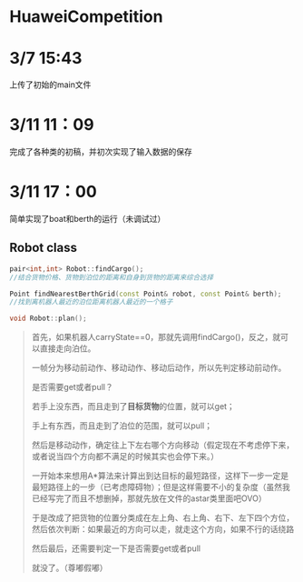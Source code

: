# HuaweiCompetition
# 3/7 15:43  
上传了初始的main文件  
# 3/11 11：09
完成了各种类的初稿，并初次实现了输入数据的保存
# 3/11 17：00
简单实现了boat和berth的运行（未调试过）
## Robot class

```c++
pair<int,int> Robot::findCargo();
//结合货物价格、货物到泊位的距离和自身到货物的距离来综合选择
```

```c++
Point findNearestBerthGrid(const Point& robot, const Point& berth);
//找到离机器人最近的泊位距离机器人最近的一个格子
```

```c++
void Robot::plan();
```

> 首先，如果机器人carryState==0，那就先调用findCargo()，反之，就可以直接走向泊位。
>
> 一帧分为移动前动作、移动动作、移动后动作，所以先判定移动前动作。
>
> 是否需要get或者pull？
>
> 若手上没东西，而且走到了**目标货物**的位置，就可以get；
>
> 手上有东西，而且走到了泊位的范围，就可以pull；
>
> 然后是移动动作，确定往上下左右哪个方向移动（假定现在不考虑停下来，或者说当四个方向都不满足的时候其实也会停下来。）
>
> 一开始本来想用A*算法来计算出到达目标的最短路径，这样下一步一定是最短路径上的一步（已考虑障碍物）；但是这样需要不小的复杂度（虽然我已经写完了而且不想删掉，那就先放在文件的astar类里面吧OVO）
>
> 于是改成了把货物的位置分类成在左上角、右上角、右下、左下四个方位，然后依次判断：如果最近的方向可以走，就走这个方向，如果不行的话绕路
>
> 然后最后，还需要判定一下是否需要get或者pull
>
> 就没了。（尊嘟假嘟）
